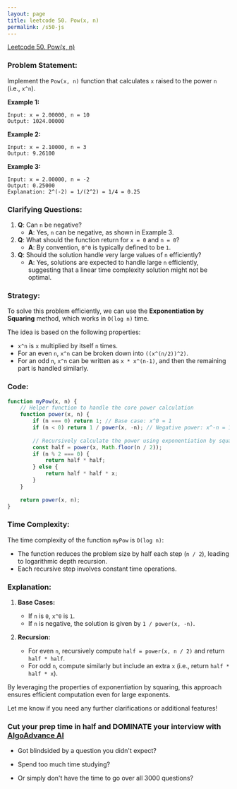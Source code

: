 ```yaml
---
layout: page
title: leetcode 50. Pow(x, n)
permalink: /s50-js
---
```

[Leetcode 50. Pow(x, n)](https://algoadvance.github.io/algoadvance/l50)
### Problem Statement:

Implement the `Pow(x, n)` function that calculates `x` raised to the power `n` (i.e., `x^n`).

**Example 1:**
```
Input: x = 2.00000, n = 10
Output: 1024.00000
```

**Example 2:**
```
Input: x = 2.10000, n = 3
Output: 9.26100
```

**Example 3:**
```
Input: x = 2.00000, n = -2
Output: 0.25000
Explanation: 2^(-2) = 1/(2^2) = 1/4 = 0.25
```

### Clarifying Questions:

1. **Q**: Can `n` be negative?
   - **A**: Yes, `n` can be negative, as shown in Example 3.
2. **Q**: What should the function return for `x = 0` and `n = 0`?
   - **A**: By convention, `0^0` is typically defined to be `1`.
3. **Q**: Should the solution handle very large values of `n` efficiently?
   - **A**: Yes, solutions are expected to handle large `n` efficiently, suggesting that a linear time complexity solution might not be optimal.

### Strategy:

To solve this problem efficiently, we can use the **Exponentiation by Squaring** method, which works in `O(log n)` time.

The idea is based on the following properties:
- `x^n` is `x` multiplied by itself `n` times.
- For an even `n`, `x^n` can be broken down into `((x^(n/2))^2)`.
- For an odd `n`, `x^n` can be written as `x * x^(n-1)`, and then the remaining part is handled similarly.

### Code:

```javascript
function myPow(x, n) {
    // Helper function to handle the core power calculation
    function power(x, n) {
        if (n === 0) return 1; // Base case: x^0 = 1
        if (n < 0) return 1 / power(x, -n); // Negative power: x^-n = 1 / x^n
        
        // Recursively calculate the power using exponentiation by squaring
        const half = power(x, Math.floor(n / 2));
        if (n % 2 === 0) {
            return half * half;
        } else {
            return half * half * x;
        }
    }
    
    return power(x, n);
}
```

### Time Complexity:

The time complexity of the function `myPow` is `O(log n)`:
- The function reduces the problem size by half each step (`n / 2`), leading to logarithmic depth recursion.
- Each recursive step involves constant time operations.

### Explanation:

1. **Base Cases:**
   - If `n` is `0`, `x^0` is `1`.
   - If `n` is negative, the solution is given by `1 / power(x, -n)`.

2. **Recursion:**
   - For even `n`, recursively compute `half = power(x, n / 2)` and return `half * half`.
   - For odd `n`, compute similarly but include an extra `x` (i.e., return `half * half * x`).

By leveraging the properties of exponentiation by squaring, this approach ensures efficient computation even for large exponents.

Let me know if you need any further clarifications or additional features!


### Cut your prep time in half and DOMINATE your interview with [AlgoAdvance AI](https://algoAdvance.com)

- Got blindsided by a question you didn't expect?

- Spend too much time studying?

- Or simply don't have the time to go over all 3000 questions?

